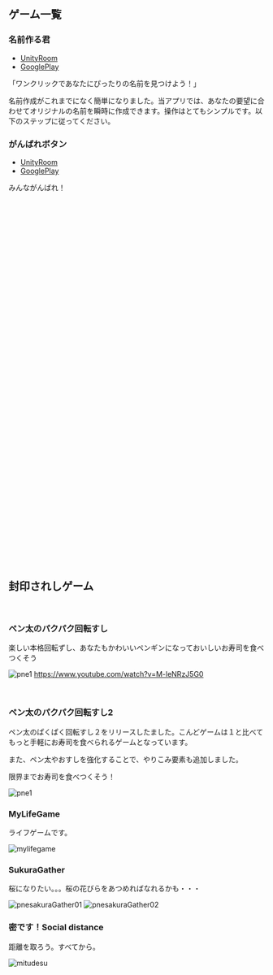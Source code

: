 ## ゲーム一覧
### 名前作る君
- [UnityRoom](https://unityroom.com/games/nameeditor)  
- [GooglePlay](https://play.google.com/store/apps/details?id=com.nextlabo.NameEditor)  

「ワンクリックであなたにぴったりの名前を見つけよう！」

名前作成がこれまでになく簡単になりました。当アプリでは、あなたの要望に合わせてオリジナルの名前を瞬時に作成できます。操作はとてもシンプルです。以下のステップに従ってください。


### がんばれボタン
- [UnityRoom](https://unityroom.com/games/ganbarebutton)  
- [GooglePlay](https://play.google.com/store/apps/details?id=com.nextlabo.GanbareButton)  

みんながんばれ！

<br><br><br><br><br><br><br><br><br><br><br><br><br><br>
<br><br><br><br><br><br><br><br><br><br><br><br><br><br>
------------------------------------------------

## 封印されしゲーム
<br>

### ペン太のパクパク回転すし
楽しい本格回転ずし、あなたもかわいいペンギンになっておいしいお寿司を食べつくそう
<br>

![pne1](/images/games/pen1.png)
https://www.youtube.com/watch?v=M-leNRzJ5G0

<br>

### ペン太のパクパク回転すし2
ペン太のぱくぱく回転すし２をリリースしたました。こんどゲームは１と比べてもっと手軽にお寿司を食べられるゲームとなっています。

また、ペン太やおすしを強化することで、やりこみ要素も追加しました。

限界までお寿司を食べつくそう！
<br>

![pne1](/images/games/pen2.png)
<br>

### MyLifeGame
ライフゲームです。
<br>

![mylifegame](/images/games/mylifegame.png)
<br>

### SukuraGather
桜になりたい。。。桜の花びらをあつめればなれるかも・・・
<br>

![pnesakuraGather01](/images/games/sakuraGather01.png)
![pnesakuraGather02](/images/games/sakuraGather02.png)
<br>

### 密です！Social distance
距離を取ろう。すべてから。
<br>

![mitudesu](/images/games/mitudesu.png)
<br>
